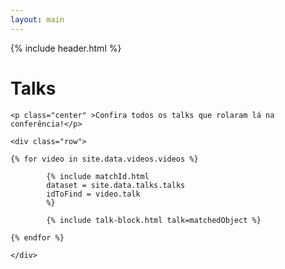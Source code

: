 ```yaml
---
layout: main
---
```

{% include header.html %}
<div class="container" id="talk-list">
    <h1 class="center" >Talks</h1>
    
    <p class="center" >Confira todos os talks que rolaram lá na conferência!</p>

    <div class="row">

    {% for video in site.data.videos.videos %}

            {% include matchId.html 
            dataset = site.data.talks.talks
            idToFind = video.talk
            %}

            {% include talk-block.html talk=matchedObject %}

    {% endfor %}

    </div>
</div>